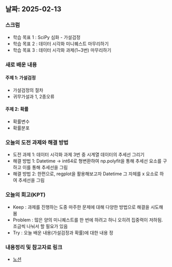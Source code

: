 ## 날짜: 2025-02-13

### 스크럼
- 학습 목표 1 : SciPy 심화 - 가설검정
- 학습 목표 2 : 데이터 시각화 미니퀘스트 마무리하기
- 학습 목표 3 : 데이터 시각화 과제(1~3번) 마무리하기

### 새로 배운 내용
#### 주제 1: 가설검정
- 가설검정의 절차
- 귀무가설과 1, 2종오류

#### 주제 2: 확률
- 확률변수
- 확률분포


### 오늘의 도전 과제와 해결 방법
- 도전 과제 1: 데이터 시각화 과제 3번 중 시계열 데이터의 추세선 그리기
- 해결 방법 1: Datetime -> int64로 형변환하여 np.polyfit을 통해 추세선 요소를 구하고 이를 통해 추세선을 그림
- 해결 방법 2: 한편으로, regplot을 활용해보고자 Datetime 그 자체를 x 요소로 하여 추세선을 그림

### 오늘의 회고(KPT)
- Keep : 과제를 진행하는 도중 마주한 문제에 대해 다양한 방법으로 해결을 시도해봄
- Problem : 많은 양의 미니퀘스트를 한 번에 하려고 하니 오히려 집중력이 저하됨. 조금씩 나눠서 할 필요가 있음
- Try : 오늘 배운 내용(가설검정과 확률)에 대한 내용 정

### 내용정리 및 참고자료 링크
- [노션](https://www.notion.so/250213-SciPy-19875a6ebc0a8020bb72cd67a6b1e240?pvs=4)
